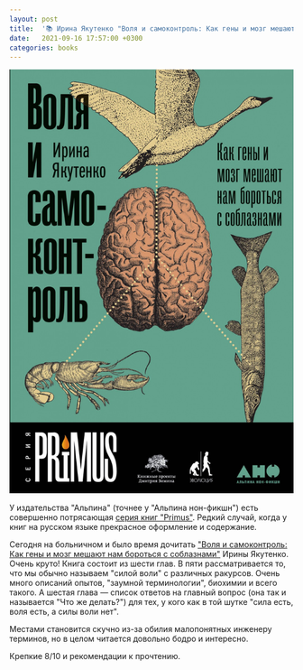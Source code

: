 ```yaml
---
layout: post
title:  '📚 Ирина Якутенко "Воля и самоконтроль: Как гены и мозг мешают нам бороться с соблазнами"'
date:   2021-09-16 17:57:00 +0300
categories: books
---
```

![Обложка](/static/images/volja_i_samokontrol.jpeg)

У издательства "Альпина" (точнее у "Альпина нон-фикшн") есть совершенно потрясающая [серия книг "Primus"](https://www.litres.ru/serii-knig/primus/). Редкий случай, когда у книг на русском языке прекрасное оформление и содержание.

Сегодня на больничном и было время дочитать ["Воля и самоконтроль: Как гены и мозг мешают нам бороться с соблазнами"](https://www.litres.ru/irina-yakutenko-1266/volya-i-samokontrol-kak-geny-i-mozg-meshaut-nam-borot/) Ирины Якутенко. Очень круто! Книга состоит из шести глав. В пяти рассматривается то, что мы обычно называем "силой воли" с различных ракурсов. Очень много описаний опытов, "заумной терминологии", биохимии и всего такого. А шестая глава — список ответов на главный вопрос (она так и называется "Что же делать?") для тех, у кого как в той шутке "сила есть, воля есть, а силы воли нет".

Местами становится скучно из-за обилия малопонятных инженеру терминов, но в целом читается довольно бодро и интересно.

Крепкие 8/10 и рекомендации к прочтению.